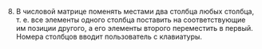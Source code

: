 8. В числовой матрице поменять местами два столбца любых столбца, т. е. все элементы одного столбца поставить 
на соответствующие им позиции другого, а его элементы второго переместить в первый. Номера столбцов вводит 
пользователь с клавиатуры. 